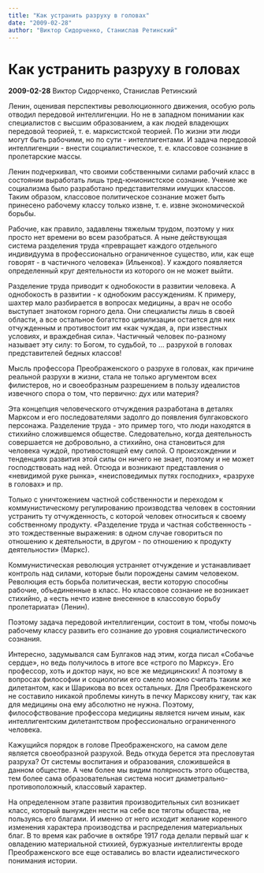 ```yaml
---
title: "Как устранить разруху в головах"
date: "2009-02-28"
author: "Виктор Сидорченко, Станислав Ретинский"
---
```


# Как устранить разруху в головах

**2009-02-28** Виктор Сидорченко, Станислав Ретинский

Ленин, оценивая перспективы революционного движения, особую роль отводил передовой интеллигенции. Но не в западном понимании как специалистов с высшим образованием, а как людей владеющих передовой теорией, т. е. марксистской теорией. По жизни эти люди могут быть рабочими, но по сути - интеллигентами. И задача передовой интеллигенции - внести социалистическое, т. е. классовое сознание в пролетарские массы.

Ленин подчеркивал, что своими собственными силами рабочий класс в состоянии выработать лишь тред-юнионистское сознание. Учение же социализма было разработано представителями имущих классов. Таким образом, классовое политическое сознание может быть принесено рабочему классу только извне, т. е. извне экономической борьбы.   

Рабочие, как правило, задавлены тяжелым трудом, поэтому у них просто нет времени во всем разобраться. А ныне действующая система разделения труда «превращает каждого отдельного индивидуума в профессионально ограниченное существо, или, как еще говорят - в частичного человека» (Ильенков). У каждого появляется определенный круг деятельности из которого он не может выйти.

Разделение труда приводит к однобокости в развитии человека. А однобокость в развитии - к однобоким рассуждениям. К примеру, шахтер мало разбирается в вопросах медицины, а врач не особо выступает знатоком горного дела. Они специалисты лишь в своей области, а все остальное богатство цивилизации остается для них отчужденным и противостоит им «как чуждая, а, при известных условиях, и враждебная сила». Частичный человек по-разному называет эту силу: то Богом, то судьбой, то ... разрухой в головах представителей бедных классов!

Мысль профессора Преображенского о разрухе в головах, как причине реальной разрухи в жизни, стала не только аргументом всех филистеров, но и своеобразным разрешением в пользу идеалистов извечного спора о том, что первично: дух или материя?

Эта концепция человеческого отчуждения разработана в деталях Марксом и его последователями задолго до появления булгаковского персонажа. Разделение труда - это пример того, что люди находятся в стихийно сложившемся обществе. Следовательно, когда деятельность совершается не добровольно, а стихийно, она становиться для человека чуждой, противостоящей ему силой. О происхождении и тенденциях развития этой силы он ничего не знает, поэтому и не может господствовать над ней. Отсюда и возникают представления о «невидимой руке рынка», «неисповедимых путях господних», «разрухе в головах» и пр.

Только с уничтожением частной собственности и переходом к коммунистическому регулированию производства человек в состоянии устранить ту отчужденность, с которой человек относиться к своему собственному продукту. «Разделение труда и частная собственность - это тождественные выражения: в одном случае говориться по отношению к деятельности, в другом - по отношению к продукту деятельности» (Маркс).

Коммунистическая революция устраняет отчуждение и устанавливает контроль над силами, которые были порождены самим человеком. Революция есть борьба политическая, вести которую способны рабочие, объединенные в класс. Но классовое сознание не возникает стихийно, а «есть нечто извне внесенное в классовую борьбу пролетариата» (Ленин).

Поэтому задача передовой интеллигенции, состоит в том, чтобы помочь рабочему классу развить его сознание до уровня социалистического сознания.

Интересно, задумывался сам Булгаков над этим, когда писал «Собачье сердце», но ведь получилось в итоге все «строго по Марксу». Его профессор, хоть и доктор наук, но все же медицинских! А поэтому в вопросах философии и социологии его смело можно считать таким же дилетантом, как и Шарикова во всех остальных. Для Преображенского не составило никакой проблемы кинуть в печку Марксову книгу, так как для медицины она ему абсолютно не нужна. Поэтому, философствование профессора медицины является ничем иным, как интеллигентским дилетантством профессионально ограниченного человека.

Кажущийся порядок в голове Преображенского, на самом деле является своеобразной разрухой. Ведь откуда берется эта пресловутая разруха? От системы воспитания и образования, сложившейся в данном обществе. А чем более мы видим полярность этого общества, тем более сама образовательная система носит диаметрально-противоположный, классовый характер.

На определенном этапе развития производительных сил возникает класс, который вынужден нести на себе все тяготы общества, не пользуясь его благами. И именно от него исходит желание коренного изменения характера производства и распределения материальных благ. В то время как рабочие в октябре 1917 года делали первый шаг к овладению материальной стихией, буржуазные интеллигенты вроде Преображенского все еще оставались во власти идеалистического понимания истории.